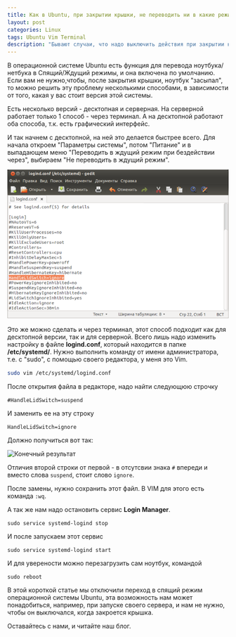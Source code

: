 ```yaml
---
title: Как в Ubuntu, при закрытии крышки, не переводить ни в какие режимы
layout: post
categories: Linux
tags: Ubuntu Vim Terminal
description: "Бывают случаи, что надо выключить действия при закрытии крышки ноутбука. В Ubuntu это можно сделать несколькими способами"
---
```


В операционной системе Ubuntu есть функция для перевода ноутбука/нетбука в
Спящий/Ждущий режимы, и она включена по умолчанию. Если вам не нужно,чтобы, после
закрытия крышки, ноутбук "засыпал", то можно решить эту проблему несколькими
способами, в зависимости от того, какая у вас стоит версия этой системы.

Есть несколько версий - десктопная и серверная. На серверной работает только
1 способ - через терминал. А на десктопной работают оба способа, т.к. есть
графический интерфейс.

И так начнем с десктопной, на ней это делается быстрее всего. Для начала откроем
"Параметры системы", потом "Питание" и в выпадающем меню "Переводить в ждущий
режим при бездействии через", выбираем "Не переводить в ждущий режим".

![Выбираем "Не переводить в ждущий режим"](/images/post/on-laptop-lid-closing-do-nothing-on-ubuntu-image1.png)

Это же можно сделать и через терминал, этот способ подходит как для десктопной
версии, так и для серверной. Всего лишь надо изменить настройку в файле **logind.conf**,
который находится в папке **/etc/systemd/**. Нужно выполнить команду от имени
администратора, т.е. с "sudo", с помощью своего редактора, у меня это Vim.

```bash
sudo vim /etc/systemd/logind.conf
```

После открытия файла в редакторе, надо найти следующюю строчку

```
#HandleLidSwitch=suspend
```

И заменить ее на эту строку

```
HandleLidSwitch=ignore
```
Должно получиться вот так:

![Конечный результат](https://monosnap.com/file/YMrYSKGLIqOyyGoNetq8n4obNeXRdi.png)

Отличия второй строки от первой - в отсутсвии знака `#` впереди и вместо слова `suspend`,
стоит слово `ignore`.

После замены, нужно сохранить этот файл. В VIM для этого есть команда `:wq`.

А так же нам надо остановить сервис **Login Manager**.

```
sudo service systemd-logind stop
```

И после запускаем этот сервис

```
sudo service systemd-logind start
```


И для уверености можно перезагрузить сам ноутбук, командой

```
sudo reboot
```

В этой короткой статье мы отключили переход в спящий режим операционной системы
Ubuntu, эта возможность нам может понадобиться, например, при запуске своего сервера,
и нам не нужно, чтобы он выключался, когда закроется крышка.

Оставайтесь с нами, и читайте наш блог.


